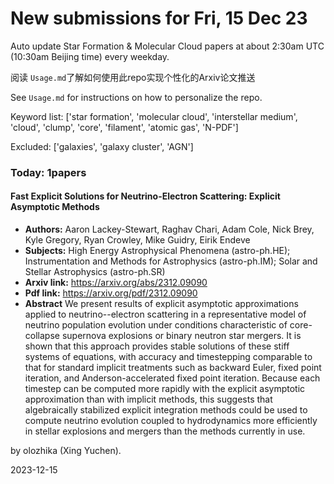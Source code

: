 # New submissions for Fri, 15 Dec 23
Auto update Star Formation & Molecular Cloud papers at about 2:30am UTC (10:30am Beijing time) every weekday.


阅读 `Usage.md`了解如何使用此repo实现个性化的Arxiv论文推送

See `Usage.md` for instructions on how to personalize the repo. 


Keyword list: ['star formation', 'molecular cloud', 'interstellar medium', 'cloud', 'clump', 'core', 'filament', 'atomic gas', 'N-PDF']


Excluded: ['galaxies', 'galaxy cluster', 'AGN']


### Today: 1papers 
#### Fast Explicit Solutions for Neutrino-Electron Scattering: Explicit  Asymptotic Methods
 - **Authors:** Aaron Lackey-Stewart, Raghav Chari, Adam Cole, Nick Brey, Kyle Gregory, Ryan Crowley, Mike Guidry, Eirik Endeve
 - **Subjects:** High Energy Astrophysical Phenomena (astro-ph.HE); Instrumentation and Methods for Astrophysics (astro-ph.IM); Solar and Stellar Astrophysics (astro-ph.SR)
 - **Arxiv link:** https://arxiv.org/abs/2312.09090
 - **Pdf link:** https://arxiv.org/pdf/2312.09090
 - **Abstract**
 We present results of explicit asymptotic approximations applied to neutrino--electron scattering in a representative model of neutrino population evolution under conditions characteristic of core-collapse supernova explosions or binary neutron star mergers. It is shown that this approach provides stable solutions of these stiff systems of equations, with accuracy and timestepping comparable to that for standard implicit treatments such as backward Euler, fixed point iteration, and Anderson-accelerated fixed point iteration. Because each timestep can be computed more rapidly with the explicit asymptotic approximation than with implicit methods, this suggests that algebraically stabilized explicit integration methods could be used to compute neutrino evolution coupled to hydrodynamics more efficiently in stellar explosions and mergers than the methods currently in use.


by olozhika (Xing Yuchen). 


2023-12-15
